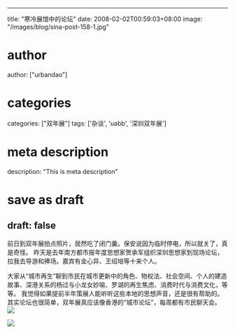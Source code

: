 
---
title: "寒冷展馆中的论坛"
date: 2008-02-02T00:59:03+08:00
image: "/images/blog/sina-post-158-1.jpg"
# author
author: ["urbandao"]
# categories
categories: ["双年展"]
tags: ['杂谈', 'uabb', '深圳双年展']
# meta description
description: "This is meta description"
# save as draft
draft: false
---

前日到双年展拍点照片，居然吃了闭门羹。保安说因为临时停电，所以就关了，真是奇怪。
昨天是去年南方都市报年度思想家贺承军组织深圳思想家到现场论坛，拉我去导游和捧场。嘉宾有金心异、王绍培等十来个人。

大家从“城市再生”聊到市民在城市更新中的角色、物权法、社会空间、个人的建造故事、深港关系的杨过与小龙女妙喻、罗湖的再生焦虑、消费时代与消费文化，等等。
我觉得如果提前半年策展人能听听这些本地的思想声音，还是很有帮助的。
其实论坛也很简单，双年展真应该像香港的“城市论坛”，每周都有市民聊天会。
![](/images/blog/sina-post-158-1.jpg)

![](/images/blog/sina-post-158-2.jpg)
